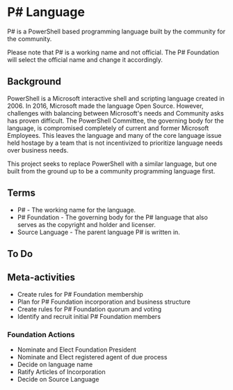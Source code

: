 # P# Language

P# is a PowerShell based programming language built by the community for the community.

Please note that P# is a working name and not official.
The P# Foundation will select the official name and change it accordingly.

## Background

PowerShell is a Microsoft interactive shell and scripting language created in 2006.
In 2016, Microsoft made the language Open Source.
However, challenges with balancing between Microsoft's needs and Community asks has proven difficult.
The PowerShell Committee, the governing body for the language, is compromised completely of current and former Microsoft Employees.
This leaves the language and many of the core language issue held hostage by a team that is not incentivized to prioritize language needs over business needs.

This project seeks to replace PowerShell with a similar language, but one built from the ground up to be a community programming language first.

## Terms

* P# - The working name for the language.
* P# Foundation - The governing body for the P# language that also serves as the copyright and holder and licenser.
* Source Language - The parent language P# is written in.

## To Do

## Meta-activities

* Create rules for P# Foundation membership
* Plan for P# Foundation incorporation and business structure
* Create rules for P# Foundation quorum and voting
* Identify and recruit initial P# Foundation members

### Foundation Actions

* Nominate and Elect Foundation President
* Nominate and Elect registered agent of due process
* Decide on language name
* Ratify Articles of Incorporation
* Decide on Source Language
